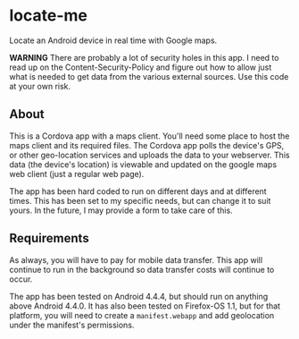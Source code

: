 # locate-me

Locate an Android device in real time with Google maps.

**WARNING** There are probably a lot of security holes in this app. I need to read up on the Content-Security-Policy and figure out how to allow just what is needed to get data from the various external sources. Use this code at your own risk. 

## About

This is a Cordova app with a maps client. You'll need some place to host the maps client and its required files. The Cordova app polls the device's GPS, or other geo-location services and uploads the data to your webserver. This data (the device's location) is viewable and updated on the google maps web client (just a regular web page). 

The app has been hard coded to run on different days and at different times. This has been set to my specific needs, but can change it to suit yours. In the future, I may provide a form to take care of this. 

## Requirements 

As always, you will have to pay for mobile data transfer. This app will continue to run in the background so data transfer costs will continue to occur. 

The app has been tested on Android 4.4.4, but should run on anything above Android 4.4.0. It has also been tested on Firefox-OS 1.1, but for that platform, you will need to create a `manifest.webapp` and add geolocation under the manifest's permissions. 
